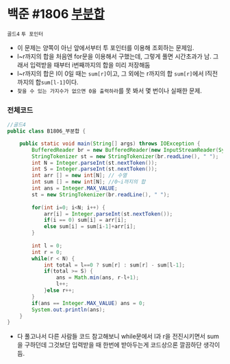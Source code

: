# 백준 #1806 [부분합](https://www.acmicpc.net/problem/1806)
`골드4` `투 포인터`
- 이 문제는 양쪽이 아닌 앞에서부터 투 포인터를 이용해 조회하는 문제임.
- l~r까지의 합을 처음엔 for문을 이용해서 구했는데, 그렇게 풀면 시간초과가 남. 그래서 입력받을 때부터 i번째까지의 합을 미리 저장해둠
- l~r까지의 합은 l이 0일 때는 `sum[r]`이고, 그 외에는 r까지의 합 `sum[r]`에서 l직전까지의 합`sum[l-1]`이다.
- `찾을 수 있는 가지수가 없으면 0을 출력하라`를 못 봐서 몇 번이나 실패한 문제.

### 전체코드
```java
//골드4
public class B1806_부분합 {

	public static void main(String[] args) throws IOException {
		BufferedReader br = new BufferedReader(new InputStreamReader(System.in));
		StringTokenizer st = new StringTokenizer(br.readLine(), " ");
		int N = Integer.parseInt(st.nextToken());
		int S = Integer.parseInt(st.nextToken());
		int arr [] = new int[N]; // 수열
		int sum [] = new int[N]; //0~i까지의 합
		int ans = Integer.MAX_VALUE;
		st = new StringTokenizer(br.readLine(), " ");
		
		for(int i=0; i<N; i++) {
			arr[i] = Integer.parseInt(st.nextToken());
			if(i == 0) sum[i] = arr[i];
			else sum[i] = sum[i-1]+arr[i];
		}
		
		int l = 0;
		int r = 0;
		while(r < N) {
			int total = l==0 ? sum[r] : sum[r] - sum[l-1];
			if(total >= S) {
				ans = Math.min(ans, r-l+1);
				l++;
			}else r++;
		}
		if(ans == Integer.MAX_VALUE) ans = 0;
		System.out.println(ans);
	}
}

```
- 다 풀고나서 다른 사람들 코드 참고해보니 while문에서 l과 r을 전진시키면서 sum을 구하던데 그것보단 입력받을 때 한번에 받아두는게 코드상으론 깔끔하단 생각이 듬.
